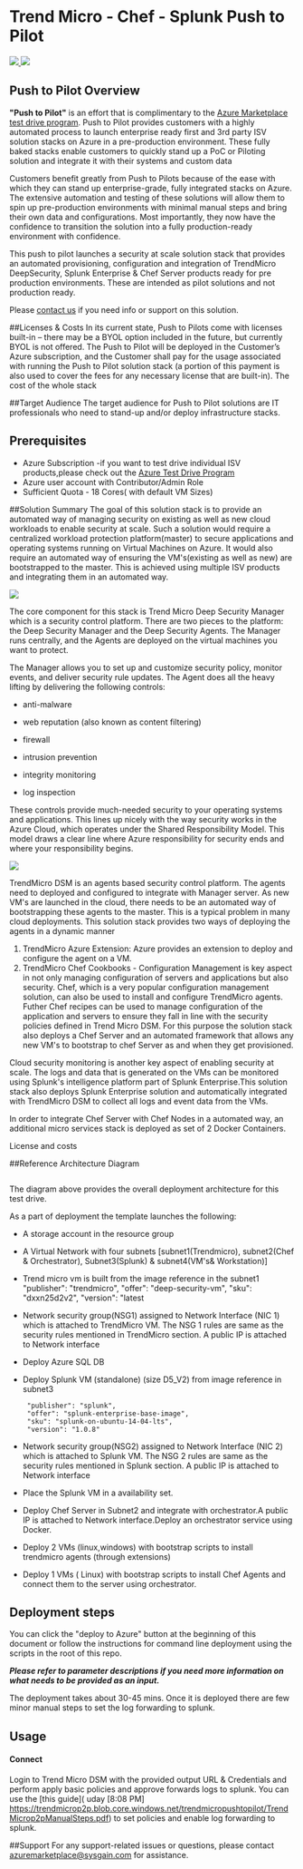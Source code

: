 # Trend Micro - Chef - Splunk Push to Pilot

<a href="https://portal.azure.com/#create/Microsoft.Template/uri/https%3A%2F%2Fraw.githubusercontent.com%2FAzure%2Fazure-quickstart-templates%2Fmaster%2F100-STARTER-TEMPLATE-with-VALIDATION%2Fazuredeploy.json" target="_blank">
<img src="http://azuredeploy.net/deploybutton.png"/>
</a>
<a href="http://armviz.io/#/?load=https%3A%2F%2Fraw.githubusercontent.com%2FAzure%2Fazure-quickstart-templates%2Fmaster%2F100-STARTER-TEMPLATE-with-VALIDATION%2Fazuredeploy.json" target="_blank">
<img src="http://armviz.io/visualizebutton.png"/>
</a>


## Push to Pilot Overview

**"Push to Pilot"** is an effort that is complimentary to the [Azure Marketplace test drive program](https://azure.microsoft.com/en-us/marketplace/test-drives/).  Push to Pilot provides customers with a highly automated process to launch enterprise ready first and 3rd party ISV solution stacks on Azure in a pre-production environment. These fully baked stacks enable customers to quickly stand up a PoC or Piloting solution and integrate it with their systems and custom data

Customers benefit greatly from Push to Pilots because of the ease with which they can stand up enterprise-grade, fully integrated stacks on Azure. The extensive automation and testing of these solutions will allow them to spin up pre-production environments with minimal manual steps and bring their own data and configurations. Most importantly, they now have the confidence to transition the solution into a fully production-ready environment with confidence.  

This push to pilot launches a security at scale solution stack that provides an automated provisioning, configuration and integration of TrendMicro DeepSecurity, Splunk Enterprise & Chef Server products ready for pre production environments. These are intended as pilot solutions and not production ready.

Please [contact us](azuremarketplace@sysgain.com) if you need info or support on this solution.


##Licenses & Costs
In its current state, Push to Pilots come with licenses built-in – there may be a BYOL option included in the future, but currently BYOL is not offered. The Push to Pilot will be deployed in the Customer’s Azure subscription, and the Customer shall pay for the usage associated with running the Push to Pilot solution stack (a portion of this payment is also used to cover the fees for any necessary license that are built-in). The cost of the whole stack 

##Target Audience
The target audience for Push to Pilot solutions are IT professionals who need to stand-up and/or deploy infrastructure stacks.

## Prerequisites

* Azure Subscription -if you want to test drive individual ISV products,please check out the [Azure Test Drive Program ](https://azure.microsoft.com/en-us/marketplace/test-drives/)
* Azure user account with Contributor/Admin Role
* Sufficient Quota - 18 Cores( with default VM Sizes)



##Solution Summary
The goal of this solution stack is to provide an automated way of managing security on existing as well as new cloud workloads to enable security at scale. Such a solution would require
a centralized workload protection platform(master) to secure applications and operating systems running on Virtual Machines on Azure. It would also require an automated way
of ensuring the VM's(existing as well as new) are bootstrapped to the master.
This is achieved using multiple ISV products and integrating them in an automated way.

![](https://trendmicrop2p.blob.core.windows.net/trendmicropushtopilot/p2pimages/azure-trend-splunk-chef.png)

 
The core component for this stack is Trend Micro Deep Security Manager which is a security control platform. There are two pieces to the platform: the Deep Security Manager and the Deep Security Agents. The Manager runs centrally, and the Agents are deployed on the virtual machines you want to protect.

The Manager allows you to set up and customize security policy, monitor events, and deliver security rule updates. The Agent does all the heavy lifting by delivering the following controls:

* anti-malware

* web reputation (also known as content filtering)

* firewall

* intrusion prevention

* integrity monitoring

* log inspection




These controls provide much-needed security to your operating systems and applications. This lines up nicely with the way security works in the Azure Cloud, which operates under the Shared Responsibility Model. This model draws a clear line where Azure responsibility for security ends and where your responsibility begins.


![]( https://trendmicrop2p.blob.core.windows.net/trendmicropushtopilot/p2pimages/microosftazure.png)

TrendMicro DSM is an agents based security control platform. The agents need to deployed and configured to integrate with Manager server. As new VM's are launched in the cloud, there needs to be an automated way of bootstrapping these agents to the master. This is a typical problem in many cloud deployments. This solution stack provides two ways of deploying the agents in a dynamic manner
1. TrendMicro Azure Extension: Azure provides an extension to deploy and configure the agent on a VM.
2. TrendMicro Chef Cookbooks - Configuration Management is key aspect in not only managing configuration of servers and applications but also security. Chef, which is a very popular configuration management solution, can also be used to install and configure  TrendMicro agents. Futher Chef recipes can be used to manage configuration of the application and servers to ensure they fall in line with the security policies defined in Trend Micro DSM.
For this purpose the solution stack also deploys a Chef Server and an automated framework that allows any new VM's to bootstrap to chef Server as and when they get provisioned.

Cloud security monitoring is another key aspect of enabling security at scale. The logs and data that is generated on the VMs can be monitored using Splunk's intelligence platform part of Splunk Enterprise.This solution stack also deploys Splunk Enterprise solution and automatically integrated with TrendMicro DSM to collect all logs and event data from the VMs.

In order to integrate Chef Server with Chef Nodes in a automated way, an additional micro services stack is deployed as set of 2 Docker Containers.


License and costs

##Reference Architecture Diagram

![[](https://trendmicrop2p.blob.core.windows.net/trendmicropushtopilot/p2pimages/trend-architecture.png)](https://trendmicrop2p.blob.core.windows.net/trendmicropushtopilot/p2pimages/trend-architecture.png)

The diagram above provides the overall deployment architecture for this test drive. 

 As a part of deployment the template launches the following:
* A storage account in the resource group
* A Virtual Network with four subnets [subnet1(Trendmicro), subnet2(Chef & Orchestrator), Subnet3(Splunk) & subnet4(VM's& Workstation)]
* Trend micro vm is built from the image reference in the subnet1
                   "publisher": "trendmicro",
                   "offer": "deep-security-vm",
                   "sku": "dxxn25d2v2",
                   "version": "latest
* Network security group(NSG1) assigned to Network Interface (NIC 1) which is attached to TrendMicro VM. The NSG 1 rules are same as the security rules mentioned in TrendMicro section. A public IP is attached to Network interface
* Deploy Azure SQL DB
* Deploy Splunk VM (standalone) (size D5_V2) from image reference in subnet3
    
       "publisher": "splunk",
       "offer": "splunk-enterprise-base-image",
       "sku": "splunk-on-ubuntu-14-04-lts",
       "version": "1.0.8"
* Network security group(NSG2) assigned to Network Interface (NIC 2) which is attached to Splunk VM. The NSG 2 rules are same as the security rules mentioned in Splunk section. A public IP is attached to Network interface
* Place the Splunk VM in a availability set. 
* Deploy Chef Server in Subnet2 and integrate with orchestrator.A public IP is attached to Network interface.Deploy an orchestrator service using Docker.
* Deploy 2 VMs (linux,windows) with bootstrap scripts to install trendmicro agents (through extensions)
* Deploy 1 VMs ( Linux) with bootstrap scripts to install Chef Agents and connect them to the server using orchestrator.


## Deployment steps

You can click the "deploy to Azure" button at the beginning of this document or follow the instructions for command line deployment using the scripts in the root of this repo.

***Please refer to parameter descriptions if you need more information on what needs to be provided as an input.***

The deployment takes about 30-45 mins. Once it is deployed there are few minor manual steps to set the log forwarding to splunk.

## Usage

#### Connect

Login to Trend Micro DSM with the provided output URL & Credentials and perform apply basic policies and approve forwards logs to splunk.
You can use the [this guide]( uday [8:08 PM]   https://trendmicrop2p.blob.core.windows.net/trendmicropushtopilot/TrendMicrop2pManualSteps.pdf) to set policies and enable log forwarding to splunk. 


##Support
For any support-related issues or questions, please contact azuremarketplace@sysgain.com for assistance.
